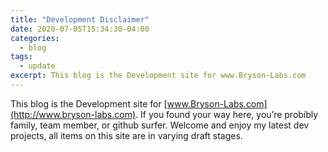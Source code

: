 ```yaml
---
title: "Development Disclaimer"
date: 2020-07-05T15:34:30-04:00
categories:
  - blog
tags:
  - update
excerpt: This blog is the Development site for www.Bryson-Labs.com 
---
```


This blog is the Development site for [www.Bryson-Labs.com](http://www.bryson-labs.com). If you found your way here, you’re probibly family, team member, or github surfer. Welcome and enjoy my latest dev projects, all items on this site are in varying draft stages.